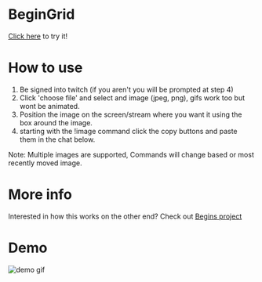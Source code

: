 # BeginGrid
[Click here](https://adammcwilliam.github.io/beginGrid/) to try it!

# How to use
1. Be signed into twitch (if you aren't you will be prompted at step 4)
2. Click 'choose file' and select and image (jpeg, png), gifs work too but wont be animated.
3. Position the image on the screen/stream where you want it using the box around the image.
4. starting with the !image command click the copy buttons and paste them in the chat below.

Note: Multiple images are supported, Commands will change based or most recently moved image.

# More info
Interested in how this works on the other end? Check out [Begins project](https://gitlab.com/beginbot/beginsounds)

# Demo
![demo gif](demos/beginGridDemo2.gif)
